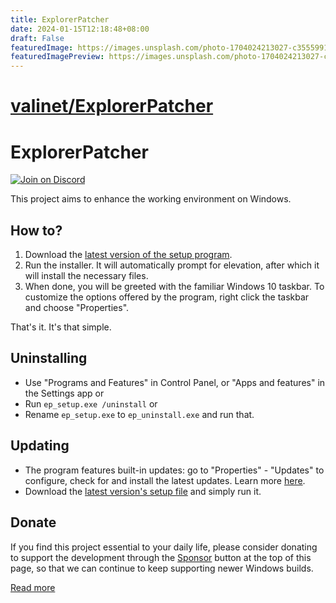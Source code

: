 ```yaml
---
title: ExplorerPatcher
date: 2024-01-15T12:18:48+08:00
draft: False
featuredImage: https://images.unsplash.com/photo-1704024213027-c3555991bc63?ixid=M3w0NjAwMjJ8MHwxfHJhbmRvbXx8fHx8fHx8fDE3MDUyOTIyMTh8&ixlib=rb-4.0.3
featuredImagePreview: https://images.unsplash.com/photo-1704024213027-c3555991bc63?ixid=M3w0NjAwMjJ8MHwxfHJhbmRvbXx8fHx8fHx8fDE3MDUyOTIyMTh8&ixlib=rb-4.0.3
---
```


# [valinet/ExplorerPatcher](https://github.com/valinet/ExplorerPatcher)

# ExplorerPatcher

[![Join on Discord](https://discordapp.com/api/guilds/1155912047897350204/widget.png?style=shield)](https://discord.gg/gsPcfqHTD2)

This project aims to enhance the working environment on Windows.

## How to?

1. Download the [latest version of the setup program](https://github.com/valinet/ExplorerPatcher/releases/latest/download/ep_setup.exe).
2. Run the installer. It will automatically prompt for elevation, after which it will install the necessary files.
3. When done, you will be greeted with the familiar Windows 10 taskbar. To customize the options offered by the program, right click the taskbar and choose "Properties".

That's it. It's that simple.

## Uninstalling

* Use "Programs and Features" in Control Panel, or "Apps and features" in the Settings app or
* Run `ep_setup.exe /uninstall` or
* Rename `ep_setup.exe` to `ep_uninstall.exe` and run that.

## Updating

* The program features built-in updates: go to "Properties" - "Updates" to configure, check for and install the latest updates. Learn more [here](https://github.com/valinet/ExplorerPatcher/wiki/Configure-updates).
* Download the [latest version's setup file](https://github.com/valinet/ExplorerPatcher/releases/latest/download/ep_setup.exe) and simply run it.

## Donate

If you find this project essential to your daily life, please consider donating to support the development through the [Sponsor](#sponsor-button) button at the top of this page, so that we can continue to keep supporting newer Windows builds.

[Read more](https://github.com/valinet/ExplorerPatcher/wiki)
